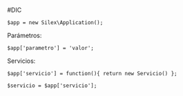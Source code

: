 #DIC

    $app = new Silex\Application();

Parámetros:

    $app['parametro'] = 'valor';

Servicios:

    $app['servicio'] = function(){ return new Servicio() };

    $servicio = $app['servicio'];
